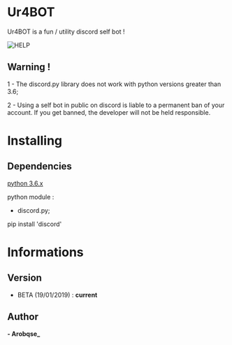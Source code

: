 # Ur4BOT

  Ur4BOT is a fun / utility discord self bot !
  
  ![HELP](https://image.noelshack.com/fichiers/2019/11/4/1552577649-help.png)
## Warning !

  1 - The discord.py library does not work with python versions greater than 3.6;
  
  2 - Using a self bot in public on discord is liable to a permanent ban of your account. If you get banned, the developer will
  not be held responsible.

# Installing

  ## Dependencies

   [python 3.6.x](https://www.python.org/downloads/release/python-360/)

   python module :
   - discord.py;

   pip install 'discord'

# Informations

  ## Version

   - BETA (19/01/2019) : **current**

  ## Author

   **- Arobqse_**

